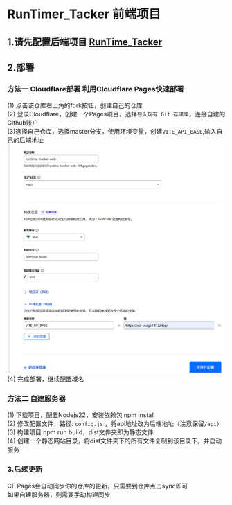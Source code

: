 # RunTimer_Tacker 前端项目
## 1.请先配置后端项目 [RunTime_Tacker](https://github.com/1812z/RunTime_Tracker)
## 2.部署
### 方法一 Cloudflare部署 利用Cloudflare Pages快速部署
(1) 点击该仓库右上角的fork按钮，创建自己的仓库  
(2) 登录Cloudflare，创建一个Pages项目，选择`导入现有 Git 存储库`，连接自建的Github账户  
(3)选择自己仓库，选择master分支，使用环境变量，创建`VITE_API_BASE`,输入自己的后端地址  ![img.png](img.png)
(4) 完成部署，继续配置域名  

### 方法二 自建服务器
(1) 下载项目，配置Nodejs22，安装依赖包 npm install  
(2) 修改配置文件，路径: `config.js` ，将api地址改为后端地址（注意保留`/api`）  
(3) 构建项目 npm run build，dist文件夹即为静态文件  
(4) 创建一个静态网站目录，将dist文件夹下的所有文件复制到该目录下，并启动服务  

### 3.后续更新
CF Pages会自动同步你的仓库的更新，只需要到仓库点击sync即可  
如果自建服务器，则需要手动构建同步  
